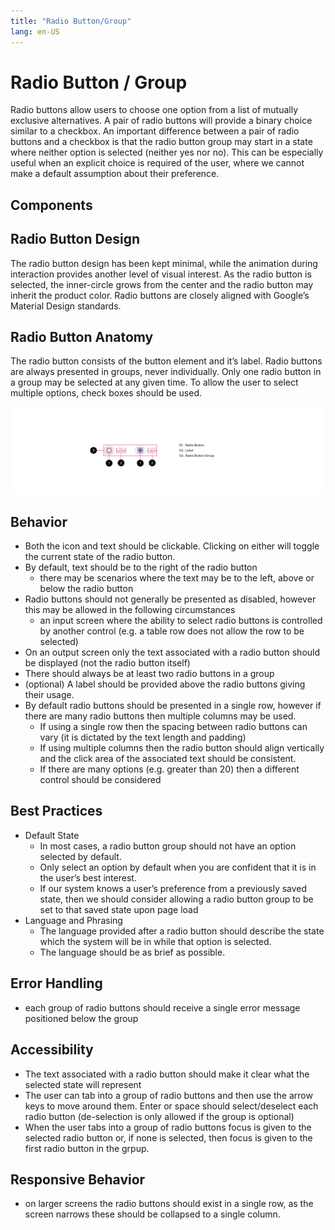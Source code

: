 ```yaml
---
title: "Radio Button/Group"
lang: en-US
---
```


# Radio Button / Group

Radio buttons allow users to choose one option from a list of mutually exclusive alternatives. A pair of radio buttons will provide a binary choice similar to a checkbox. An important difference between a pair of radio buttons and a checkbox is that the radio button group may start in a state where neither option is selected (neither yes nor no). This can be especially useful when an explicit choice is required of the user, where we cannot make a default assumption about their preference.

## Components

## Radio Button Design

The radio button design has been kept minimal, while the animation during interaction provides another level of visual interest. As the radio button is selected, the inner-circle grows from the center and the radio button may inherit the product color. Radio buttons are closely aligned with Google’s Material Design standards.

## Radio Button Anatomy

The radio button consists of the button element and it’s label. Radio buttons are always presented in groups, never individually. Only one radio button in a group may be selected at any given time. To allow the user to select multiple options, check boxes should be used.

![Radio Button Anatomy](./assets/Radio_Buttons.png)

## Behavior

- Both the icon and text should be clickable. Clicking on either will toggle the current state of the radio button.
- By default, text should be to the right of the radio button
  - there may be scenarios where the text may be to the left, above or below the radio button
- Radio buttons should not generally be presented as disabled, however this may be allowed in the following circumstances
  - an input screen where the ability to select radio buttons is controlled by another control (e.g. a table row does not allow the row to be selected)
- On an output screen only the text associated with a radio button should be displayed (not the radio button itself)
- There should always be at least two radio buttons in a group
- (optional) A label should be provided above the radio buttons giving their usage.
- By default radio buttons should be presented in a single row, however if there are many radio buttons then multiple columns may be used.
  - If using a single row then the spacing between radio buttons can vary (it is dictated by the text length and padding)
  - If using multiple columns then the radio button should align vertically and the click area of the associated text should be consistent.
  - If there are many options (e.g. greater than 20) then a different control should be considered

## Best Practices

- Default State
  - In most cases, a radio button group should not have an option selected by default.
  - Only select an option by default when you are confident that it is in the user’s best interest.
  - If our system knows a user’s preference from a previously saved state, then we should consider allowing a radio button group to be set to that saved state upon page load
- Language and Phrasing
  - The language provided after a radio button should describe the state which the system will be in while that option is selected.
  - The language should be as brief as possible.

## Error Handling

- each group of radio buttons should receive a single error message positioned below the group

## Accessibility

- The text associated with a radio button should make it clear what the selected state will represent
- The user can tab into a group of radio buttons and then use the arrow keys to move around them. Enter or space should select/deselect each radio button (de-selection is only allowed if the group is optional)
- When the user tabs into a group of radio buttons focus is given to the selected radio button or, if none is selected, then focus is given to the first radio button in the grpup.

## Responsive Behavior

- on larger screens the radio buttons should exist in a single row, as the screen narrows these should be collapsed to a single column.

